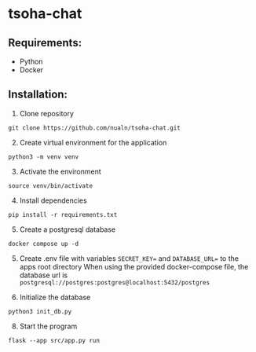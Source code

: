 # tsoha-chat
## Requirements:

- Python
- Docker

## Installation:
1. Clone repository

```git clone https://github.com/nualn/tsoha-chat.git```

2. Create virtual environment for the application

```python3 -m venv venv ```

3. Activate the environment

```source venv/bin/activate```

4. Install dependencies

```pip install -r requirements.txt```

5. Create a postgresql database

```docker compose up -d```

5. Create .env file with variables `SECRET_KEY=` and `DATABASE_URL=` to the apps root directory
When using the provided docker-compose file, the database url is `postgresql://postgres:postgres@localhost:5432/postgres`

6. Initialize the database

```python3 init_db.py```

8. Start the program

```flask --app src/app.py run```
